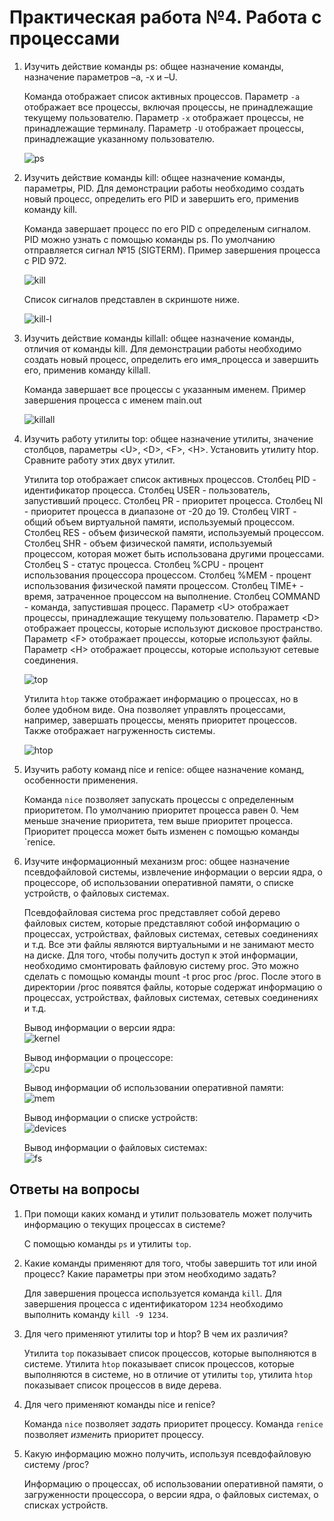 
# Практическая работа №4. Работа с процессами

1. Изучить действие команды ps: общее назначение команды, назначение параметров –a, -x и –U.

    Команда отображает список активных процессов. Параметр `-a` отображает все процессы, включая процессы, не принадлежащие текущему пользователю. Параметр `-x` отображает процессы, не принадлежащие терминалу. Параметр `-U` отображает процессы, принадлежащие указанному пользователю.

    ![ps](./images/ps.png)

2. Изучить действие команды kill: общее назначение команды, параметры, PID. Для демонстрации работы необходимо создать новый процесс, определить его PID и завершить его, применив команду kill.

    Команда завершает процесс по его PID с определеным сигналом. PID можно узнать с помощью команды ps. По умолчанию отправляется сигнал №15 (SIGTERM). Пример завершения процесса с PID 972.

    ![kill](./images/kill.png)

    Список сигналов представлен в скриншоте ниже.

    ![kill-l](./images/kill-l.png)

3. Изучить действие команды killall: общее назначение команды, отличия от команды kill. Для демонстрации работы необходимо создать новый процесс, определить его имя_процесса и завершить его, применив команду killall.

    Команда завершает все процессы с указанным именем. Пример завершения процесса с именем main.out

    ![killall](./images/killall.png)

4. Изучить работу утилиты top: общее назначение утилиты, значение столбцов, параметры \<U>, \<D>, \<F>, \<H>. Установить утилиту htop. Сравните работу этих двух утилит.

    Утилита top отображает список активных процессов. Столбец PID - идентификатор процесса. Столбец USER - пользователь, запустивший процесс. Столбец PR - приоритет процесса. Столбец NI - приоритет процесса в диапазоне от -20 до 19. Столбец VIRT - общий объем виртуальной памяти, используемый процессом. Столбец RES - объем физической памяти, используемый процессом. Столбец SHR - объем физической памяти, используемый процессом, которая может быть использована другими процессами. Столбец S - статус процесса. Столбец %CPU - процент использования процессора процессом. Столбец %MEM - процент использования физической памяти процессом. Столбец TIME+ - время, затраченное процессом на выполнение. Столбец COMMAND - команда, запустившая процесс. Параметр \<U> отображает процессы, принадлежащие текущему пользователю. Параметр \<D> отображает процессы, которые используют дисковое пространство. Параметр \<F> отображает процессы, которые используют файлы. Параметр \<H> отображает процессы, которые используют сетевые соединения.

    ![top](./images/top.png)

    Утилита `htop` также отображает информацию о процессах, но в более удобном виде. Она позволяет управлять процессами, например, завершать процессы, менять приоритет процессов. Также отображает нагруженность системы.

    ![htop](./images/htop.png)

5. Изучить работу команд nice и renice: общее назначение команд, особенности применения.

    Команда `nice` позволяет запускать процессы с определенным приоритетом. По умолчанию приоритет процесса равен 0. Чем меньше значение приоритета, тем выше приоритет процесса. Приоритет процесса может быть изменен с помощью команды `renice.

6. Изучите информационный механизм proc: общее назначение псевдофайловой системы, извлечение информации о версии ядра, о процессоре, об использовании оперативной памяти, о списке устройств, о файловых системах.

    Псевдофайловая система proc представляет собой дерево файловых систем, которые представляют собой информацию о процессах, устройствах, файловых системах, сетевых соединениях и т.д. Все эти файлы являются виртуальными и не занимают место на диске. Для того, чтобы получить доступ к этой информации, необходимо смонтировать файловую систему proc. Это можно сделать с помощью команды mount -t proc proc /proc. После этого в директории /proc появятся файлы, которые содержат информацию о процессах, устройствах, файловых системах, сетевых соединениях и т.д.

    Вывод информации о версии ядра:\
    ![kernel](./images/kernel.png)

    Вывод информации о процессоре:\
    ![cpu](./images/cpu.png)

    Вывод информации об использовании оперативной памяти:\
    ![mem](./images/mem.png)

    Вывод информации о списке устройств:\
    ![devices](./images/devices.png)

    Вывод информации о файловых системах:\
    ![fs](./images/fs.png)

## Ответы на вопросы

1. При помощи каких команд и утилит пользователь может получить информацию о текущих процессах в системе?

    С помощью команды `ps` и утилиты `top`.

2. Какие команды применяют для того, чтобы завершить тот или иной процесс? Какие параметры при этом необходимо задать?

    Для завершения процесса используется команда `kill`. Для завершения процесса с идентификатором `1234` необходимо выполнить команду `kill -9 1234`.

3. Для чего применяют утилиты top и htop? В чем их различия?

    Утилита `top` показывает список процессов, которые выполняются в системе. Утилита `htop` показывает список процессов, которые выполняются в системе, но в отличие от утилиты `top`, утилита `htop` показывает список процессов в виде дерева.

4. Для чего применяют команды nice и renice?

    Команда `nice` позволяет _задать_ приоритет процессу. Команда `renice` позволяет _изменить_ приоритет процессу.

5. Какую информацию можно получить, используя псевдофайловую систему /proc?

    Информацию о процессах, об использовании оперативной памяти, о загруженности процессора, о версии ядра, о файловых системах, о списках устройств.
